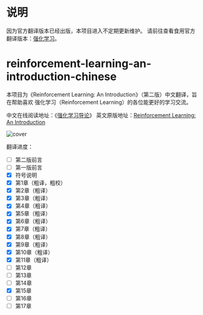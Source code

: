 # 说明

因为官方翻译版本已经出版，本项目进入不定期更新维护。
请前往查看食用官方翻译版本：[强化学习](https://book.douban.com/subject/34809689/)。

# reinforcement-learning-an-introduction-chinese

本项目为《Reinforcement Learning: An Introduction》（第二版）中文翻译，旨在帮助喜欢
强化学习（Reinforcement Learning）的各位能更好的学习交流。

中文在线阅读地址：《[强化学习导论](https://rl.qiwihui.com)》
英文原版地址：[Reinforcement Learning: An Introduction](http://incompleteideas.net/book/the-book-2nd.html)

![cover](./smallbookcover.gif)

翻译进度：

- [ ] 第二版前言
- [ ] 第一版前言
- [x] 符号说明
- [x] 第1章（粗译，粗校）
- [x] 第2章（粗译）
- [x] 第3章（粗译）
- [x] 第4章（粗译）
- [x] 第5章（粗译）
- [x] 第6章（粗译）
- [x] 第7章（粗译）
- [x] 第8章（粗译）
- [x] 第9章（粗译）
- [x] 第10章（粗译）
- [x] 第11章（粗译）
- [ ] 第12章
- [ ] 第13章
- [ ] 第14章
- [x] 第15章
- [ ] 第16章
- [ ] 第17章
